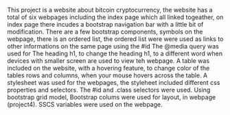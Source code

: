 This project is a website about bitcoin cryptocurrency, the website has a total of six webpages including the index page which all linked togeather, on index page there incudes a bootstrap navigation bar with a little bit of modification. There are a few bootstrap components, symbols on the webpage, there is an ordered list, the ordered list were were used as links to other informations on the same page using the #id The @media query was used for The heading h1, to change the heading h1, to a different word when devices with smaller screen are used to view teh webpage. A table was included on the website, with a hovering feature, to change color of the tables rows and columns, when your mouse hovers across the table. A stylesheet was used for the webpages, the styleheet included different css properties and selectors. The #id and .class selectors were used. Using bootstrap grid model, Bootstrap colums were used for layout, in webpage (project4). SSCS variables were used on the webpage.
